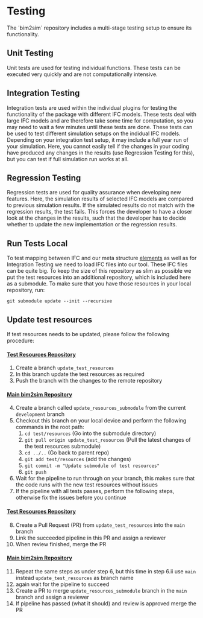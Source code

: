 # Testing

The ´bim2sim´ repository includes a multi-stage testing setup to ensure 
its functionality. 

## Unit Testing
Unit tests are used for testing individual functions. These tests can be 
executed very quickly and are not computationally intensive.

## Integration Testing
Integration tests are used within the individual plugins for testing the 
functionality of the package with different IFC models. These tests deal with
large IFC models and are therefore take some time for computation, so you may 
need to wait a few minutes until these tests are done. These tests can be 
used to test different simulation setups on the indidual IFC models. Depending
on your integration test setup, it may include a full year run of your 
simulation. Here, you cannot easily tell if the changes in your coding have 
produced any changes in the results (use Regression Testing for this), but 
you can test if full simulation run works at all. 

## Regression Testing
Regression tests are used for quality assurance when developing new features. 
Here, the simulation results of selected IFC models are compared to previous 
simulation results. If the simulated results do not match with the regression 
results, the test fails. This forces the developer to have a closer look at the
changes in the results, such that the developer has to decide whether to update
the new implementation or the regression results.

## Run Tests Local
To test mapping between IFC and our meta structure
[elements](elements_structure) as well as for Integration Testing
we need to load IFC files into our tool. These IFC files can be quite big. To
keep the size of this repository as slim as possible we put the test resources
into an additional repository, which is included here as a submodule. To make 
sure that you have those resources in your local repository, run:

``` 
git submodule update --init --recursive
```

## Update test resources
If test resources needs to be updated, please follow the following procedure:

#### [Test Resources Repository](https://github.com/BIM2SIM/bim2sim-test-resources)
1. Create a branch `update_test_resources`
2. In this branch update the test resources as required
3. Push the branch with the changes to the remote repository
#### [Main bim2sim Repository](https://github.com/BIM2SIM/bim2sim)
4. Create a branch called `update_resources_submodule` from the current `development` branch
5. Checkout this branch on your local device and perform the following commands in the root path:
   1. `cd test/resources` (Go into the submodule directory)
   2. `git pull origin update_test_resources` (Pull the latest changes of the test resources submodule)
   3. `cd ../..` (Go back to parent repo)
   4. `git add test/resources` (add the changes)
   5. `git commit -m "Update submodule of test resources"`
   6. `git push`
6. Wait for the pipeline to run through on your branch, this makes sure that the code runs with the new test resources without issues
7. If the pipeline with all tests passes, perform the following steps, otherwise fix the issues before you continue
#### [Test Resources Repository](https://github.com/BIM2SIM/bim2sim-test-resources)
8. Create a Pull Request (PR) from `update_test_resources` into the `main` branch 
9. Link the succeeded pipeline in this PR and assign a reviewer
10. When review finished, merge the PR
#### [Main bim2sim Repository](https://github.com/BIM2SIM/bim2sim)
11. Repeat the same steps as under step 6, but this time in step 6.ii use `main` instead `update_test_resources` as branch name
12. again wait for the pipeline to succeed
13. Create a PR to merge `update_resources_submodule` branch in the `main` branch and assign a reviewer
14. If pipeline has passed (what it should) and review is approved merge the PR
